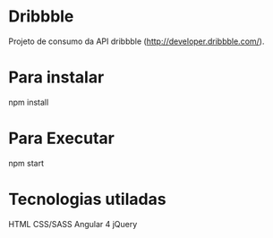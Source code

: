# Dribbble

Projeto de consumo da API dribbble (http://developer.dribbble.com/).

# Para instalar

npm install

# Para Executar

npm start

# Tecnologias utiladas

HTML
CSS/SASS
Angular 4
jQuery


